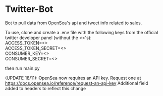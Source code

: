 # Twitter-Bot
Bot to pull data from OpenSea's api and tweet info related to sales.

To use, clone and create a .env file with the following keys from the official twitter developer panel (without the <>'s):\
ACCESS_TOKEN=<> \
ACCESS_TOKEN_SECRET=<> \
CONSUMER_KEY=<>\
CONSUMER_SECRET=<>

then run main.py

(UPDATE 18/11): OpenSea now requires an API key. Request one at https://docs.opensea.io/reference/request-an-api-key
Additional field added to headers to reflect this change
